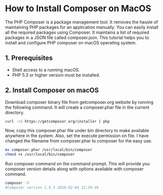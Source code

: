 # How to Install Composer on MacOS



The PHP Composer is a package management tool. It removes the hassle of maintaining PHP packages for an application manually. You can easily install all the required packages using Composer. It maintains a list of required packages in a JSON file called composer.json. This tutorial helps you to install and configure PHP composer on macOS operating system.



## 1. Prerequisites

- Shell access to a running macOS.
- PHP 5.3 or higher version must be installed.



## 2. Install Composer on macOS

Download composer binary file from getcomposer.org website by running the following command. It will create a composer.phar file in the current directory.

```bash
curl -sS https://getcomposer.org/installer | php
```



Now, copy this composer.phar file under bin directory to make available anywhere in the system. Also, set the execute permission on file. I have changed the filename from composer.phar to composer for the easy use.

```bash
mv composer.phar /usr/local/bin/composer
chmod +x /usr/local/bin/composer
```



Run composer command on the command prompt. This will provide you composer version details along with options available with composer command.

```bash
composer -V
#Composer version 1.9.3 2020-02-04 12:58:49
```


